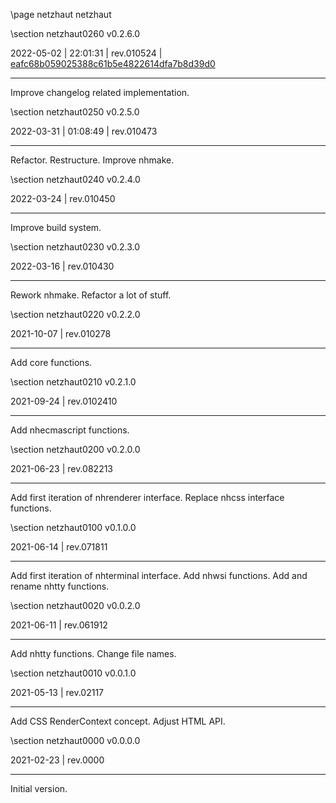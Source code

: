 \page netzhaut netzhaut

<div style="max-width:700px;">

\section netzhaut0260 v0.2.6.0

2022-05-02 | 22:01:31 | rev.010524 | [eafc68b059025388c61b5e4822614dfa7b8d39d0](../../patches/html/md_pages_eafc68b059025388c61b5e4822614dfa7b8d39d0.html)

 ---

 Improve changelog related implementation.









\section netzhaut0250 v0.2.5.0

2022-03-31 | 01:08:49 | rev.010473

 ---

 Refactor. Restructure. Improve nhmake.









\section netzhaut0240 v0.2.4.0

2022-03-24 | rev.010450

 ---

 Improve build system.



\section netzhaut0230 v0.2.3.0

2022-03-16 | rev.010430

 ---

 Rework nhmake. Refactor a lot of stuff.



\section netzhaut0220 v0.2.2.0

2021-10-07 | rev.010278

 ---

 Add core functions.



\section netzhaut0210 v0.2.1.0

2021-09-24 | rev.0102410

 ---

 Add nhecmascript functions.



\section netzhaut0200 v0.2.0.0

2021-06-23 | rev.082213

 ---

 Add first iteration of nhrenderer interface. Replace nhcss interface functions.



\section netzhaut0100 v0.1.0.0

2021-06-14 | rev.071811

 ---

 Add first iteration of nhterminal interface. Add nhwsi functions. Add and rename nhtty functions.



\section netzhaut0020 v0.0.2.0

2021-06-11 | rev.061912

 ---

 Add nhtty functions. Change file names.



\section netzhaut0010 v0.0.1.0

2021-05-13 | rev.02117

 ---

 Add CSS RenderContext concept. Adjust HTML API.



\section netzhaut0000 v0.0.0.0

2021-02-23 | rev.0000

 ---

 Initial version.



</div>